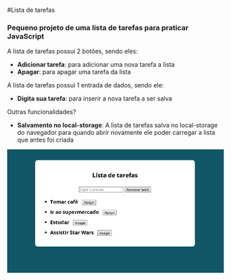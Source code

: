 #Lista de tarefas

<h3>Pequeno projeto de uma lista de tarefas para praticar JavaScript</h3>

<p>
    A lista de tarefas possui 2 botões, sendo eles: 
    <ul>
        <li><b>Adicionar tarefa</b>: para adicionar uma nova tarefa a lista</li>
        <li><b>Apagar</b>: para apagar uma tarefa da lista</li>
    </ul>
</p>

<p>
    A lista de tarefas possui 1 entrada de dados, sendo ele: </br>
<ul>
    <li><b>Digita sua tarefa</b>: para inserir a nova tarefa a ser salva</li>
  </ul>
</p>

<p>
Outras funcionalidades?</br>
<ul>
    <li><b>Salvamento no local-storage</b>: A lista de tarefas salva no local-storage do navegador para quando abrir novamente ele poder carregar a lista que antes foi criada</li>
  </ul>
</p>

![to-do](/readme-assets/to-do.png?raw=true 'to-do')
